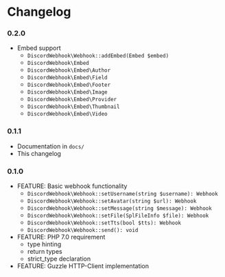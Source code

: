 # Changelog

### 0.2.0
* Embed support
    * `DiscordWebhook\Webhook::addEmbed(Embed $embed)`
    * `DiscordWebhook\Embed`
    * `DiscordWebhook\Embed\Author`
    * `DiscordWebhook\Embed\Field`
    * `DiscordWebhook\Embed\Footer`
    * `DiscordWebhook\Embed\Image`
    * `DiscordWebhook\Embed\Provider`
    * `DiscordWebhook\Embed\Thumbnail`
    * `DiscordWebhook\Embed\Video`
    

### 0.1.1
* Documentation in `docs/`
* This changelog

### 0.1.0
* FEATURE: Basic webhook functionality
    * `DiscordWebhook\Webhook::setUsername(string $username): Webhook`
    * `DiscordWebhook\Webhook::setAvatar(string $url): Webhook`
    * `DiscordWebhook\Webhook::setMessage(string $message): Webhook`
    * `DiscordWebhook\Webhook::setFile(SplFileInfo $file): Webhook`
    * `DiscordWebhook\Webhook::setTts(bool $tts): Webhook`
    * `DiscordWebhook\Webhook::send(): void`
* FEATURE: PHP 7.0 requirement
    * type hinting
    * return types
    * strict_type declaration
* FEATURE: Guzzle HTTP-Client implementation
